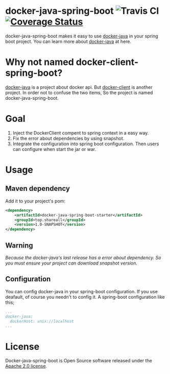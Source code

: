 # docker-java-spring-boot  ![Travis CI](https://travis-ci.org/jliu666/docker-java-spring-boot.svg?branch=master)  [![Coverage Status](https://coveralls.io/repos/github/jliu666/docker-java-spring-boot/badge.svg?branch=master)](https://coveralls.io/github/jliu666/docker-java-spring-boot?branch=master)

docker-java-spring-boot makes it easy to use [docker-java](https://github.com/docker-java/docker-java) in your spring boot project. You can learn more about [docker-java](https://github.com/docker-java/docker-java) at here.

# Why not named docker-client-spring-boot?
[docker-java](https://github.com/docker-java/docker-java) is a project about docker api. But [docker-client](https://github.com/spotify/docker-client) is another project. In order not to confuse the two items, So the project is named docker-java-spring-boot.

# Goal
1. Inject the DockerClient compent to spring context in a easy way.
2. Fix the error about dependencies by using snapshot.
3. Integrate the configuration into spring boot configuration. Then users can configure when start the jar or war.


# Usage

## Maven dependency
Add it to your project's pom:
```xml
<dependency>
    <artifactId>docker-java-spring-boot-starter</artifactId>
    <groupId>top.shareall</groupId>
    <version>1.0-SNAPSHOT</version>
</dependency>
```

## Warning
*Because the docker-java's last release has a error about dependency. So you must ensure your project can download snapshot version.*   

## Configuration
You can config docker-java in your spring-boot configuration. If you use deafault, of course you needn't to config it.
A spring-boot configuration like this;
```yml
...
docker-java:
  dockerHost: unix://localhost
...
```

# License
Docker-java-spring-boot is Open Source software released under the [Apache 2.0 license](http://www.apache.org/licenses/).